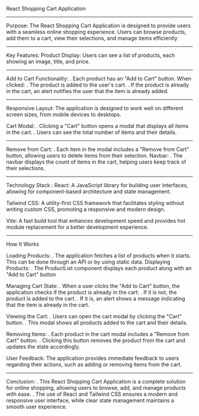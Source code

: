 React Shopping Cart Application
_________________________________
Purpose:
The React Shopping Cart Application is designed to provide users with a seamless online shopping experience. Users can browse products, add them to a cart, view their selections, and manage items efficiently
___________________________________________________________________________________________________________________________________________________________________________________________
Key Features:
Product Display: Users can see a list of products, each showing an image, title, and price.
___________________________________________________________________________________________________________________________________________________________________________________________
Add to Cart Functionality:
. Each product has an "Add to Cart" button. When clicked:
. The product is added to the user's cart.
. If the product is already in the cart, an alert notifies the user that the item is already added.
___________________________________________________________________________________________________________________________________________________________________________________________
Responsive Layout: 
The application is designed to work well on different screen sizes, from mobile devices to desktops.

Cart Modal:
. Clicking a "Cart" button opens a modal that displays all items in the cart.
. Users can see the total number of items and their details.
___________________________________________________________________________________________________________________________________________________________________________________________
Remove from Cart:
. Each item in the modal includes a "Remove from Cart" button, allowing users to delete items from their selection.
Navbar: 
. The navbar displays the count of items in the cart, helping users keep track of their selections.
___________________________________________________________________________________________________________________________________________________________________________________________
Technology Stack :
React: A JavaScript library for building user interfaces, allowing for component-based architecture and state management.

Tailwind CSS: A utility-first CSS framework that facilitates styling without writing custom CSS, promoting a responsive and modern design.

Vite: A fast build tool that enhances development speed and provides hot module replacement for a better development experience.
___________________________________________________________________________________________________________________________________________________________________________________________
How It Works

Loading Products:
. The application fetches a list of products when it starts. This can be done through an API or by using static data.
Displaying Products:
. The ProductList component displays each product along with an "Add to Cart" button

Managing Cart State:
. When a user clicks the "Add to Cart" button, the application checks if the product is already in the cart:
. If it is not, the product is added to the cart.
. If it is, an alert shows a message indicating that the item is already in the cart.

Viewing the Cart:
. Users can open the cart modal by clicking the "Cart" button. 
. This modal shows all products added to the cart and their details.

Removing Items:
. Each product in the cart modal includes a "Remove from Cart" button. 
. Clicking this button removes the product from the cart and updates the state accordingly.

User Feedback:
The application provides immediate feedback to users regarding their actions, such as adding or removing items from the cart.
___________________________________________________________________________________________________________________________________________________________________________________________
Conclusion:
. This React Shopping Cart Application is a complete solution for online shopping, allowing users to browse, add, and manage products with ease. 
. The use of React and Tailwind CSS ensures a modern and responsive user interface, while clear state management maintains a smooth user experience.

